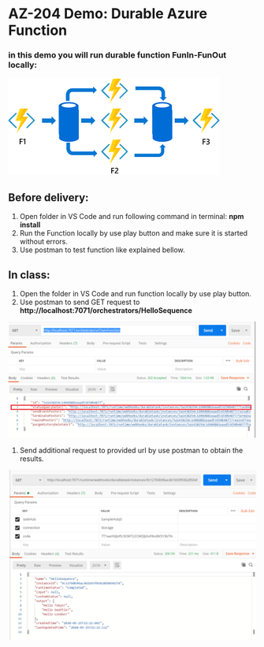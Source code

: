 # AZ-204 Demo: Durable Azure Function

### in this demo you will run durable function FunIn-FunOut locally:

![FunIn-FunOut](Nodejs\FunIn-FunOut\schema.png)

## Before delivery:

1. Open folder in VS Code and run following command in terminal: **npm install** 
1. Run the Function locally by use play button and make sure it is started without errors.
1. Use postman to test function like explained bellow.

## In class:

1. Open the folder in VS Code and run function locally by use play button.
1. Use postman to send GET request to  **http://localhost:7071/orchestrators/HelloSequence** 

![First request](Nodejs\FunIn-FunOut\start.png)

1. Send additional request to provided url by use postman to obtain the results.

![Second request](Nodejs\FunIn-FunOut\screen2.png)


